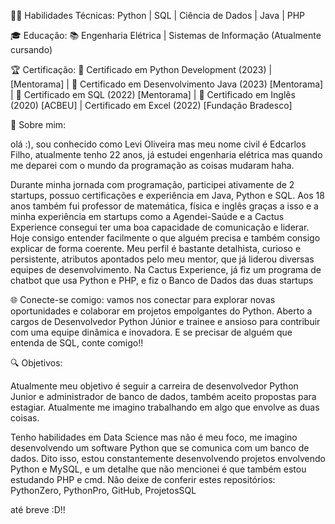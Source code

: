 👨‍💻 Habilidades Técnicas: Python | SQL | Ciência de Dados | Java | PHP

🎓 Educação: 📚 Engenharia Elétrica | Sistemas de Informação (Atualmente cursando)

🏆 Certificação: 📜 Certificado em Python Development (2023) | [Mentorama] | 📜 Certificado em Desenvolvimento Java (2023) [Mentorama] | 📜 Certificado em SQL (2022) [Mentorama] | 📜 Certificado em Inglês (2020) [ACBEU] | Certificado em Excel (2022) [Fundação Bradesco]

🌱 Sobre mim:

olá :), sou conhecido como Levi Oliveira mas meu nome civil é Edcarlos Filho, atualmente tenho 22 anos, já estudei engenharia elétrica mas quando me deparei com o mundo da programação as coisas mudaram haha.

Durante minha jornada com programação, participei ativamente de 2 startups, possuo certificações e experiência em Java, Python e SQL. Aos 18 anos também fui professor de matemática, física e inglês graças a isso e a minha experiência em startups como a Agendei-Saúde e a Cactus Experience consegui ter uma boa capacidade de comunicação e liderar. Hoje consigo entender facilmente o que alguém precisa e também consigo explicar de forma coerente. Meu perfil é bastante detalhista, curioso e persistente, atributos apontados pelo meu mentor, que já liderou diversas equipes de desenvolvimento. Na Cactus Experience, já fiz um programa de chatbot que usa Python e PHP, e fiz o Banco de Dados das duas startups

🌐 Conecte-se comigo: vamos nos conectar para explorar novas oportunidades e colaborar em projetos empolgantes do Python. Aberto a cargos de Desenvolvedor Python Júnior e trainee e ansioso para contribuir com uma equipe dinâmica e inovadora. E se precisar de alguém que entenda de SQL, conte comigo!!

🔍 Objetivos:

Atualmente meu objetivo é seguir a carreira de desenvolvedor Python Junior e administrador de banco de dados, também aceito propostas para estagiar. Atualmente me imagino trabalhando em algo que envolve as duas coisas.

Tenho habilidades em Data Science mas não é meu foco, me imagino desenvolvendo um software Python que se comunica com um banco de dados. Dito isso, estou constantemente desenvolvendo projetos envolvendo Python e MySQL, e um detalhe que não mencionei é que também estou estudando PHP e cmd. Não deixe de conferir estes repositórios: PythonZero, PythonPro, GitHub, ProjetosSQL

até breve :D!!
